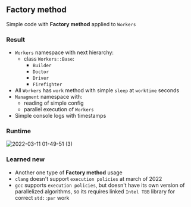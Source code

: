 ## Factory method

Simple code with **Factory method** applied to `Workers`



### Result

+ `Workers` namespace with next hierarchy:
  * class `Workers::Base`:
    + `Builder`
    + `Doctor`
    + `Driver`
    + `Firefighter`
+ All `Workers` has `work` method with simple `sleep` at `worktime` seconds
+ `Managment` namespace with:
  * reading of simple config
  * parallel execution of `Workers`
+ Simple console logs with timestamps



### Runtime

![2022-03-11 01-49-51 (3)](https://user-images.githubusercontent.com/44144647/157776543-86ebe575-c44a-43c9-a264-7c21adf146fb.gif)



### Learned new
* Another one type of **Factory method** usage
* `clang` doesn't support `execution policies` at march of 2022
* `gcc` supports `execution policies`, but doesn't have its own version of parallelized algorithms, 
  so its requires linked `Intel TBB` library for correct `std::par` work
